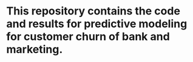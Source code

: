 # This repository contains the code and results for predictive modeling for customer churn of bank and marketing. 
